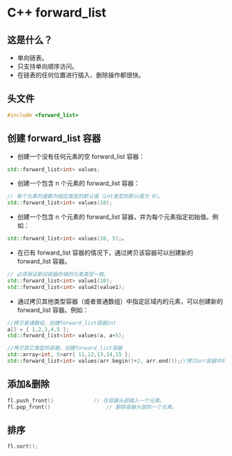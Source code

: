 # C++ forward_list

## 这是什么？

* 单向链表。
* 只支持单向顺序访问。
* 在链表的任何位置进行插入、删除操作都很快。

## 头文件

```c++
#include <forward_list>
```

## 创建 forward_list 容器

* 创建一个没有任何元素的空 forward_list 容器：

```c++
std::forward_list<int> values;
```

* 创建一个包含 n 个元素的 forward_list 容器：

```c++
// 每个元素的值都为相应类型的默认值（int类型的默认值为 0）。
std::forward_list<int> values(10);
```

* 创建一个包含 n 个元素的 forward_list 容器，并为每个元素指定初始值。例如：

```c++
std::forward_list<int> values(10, 5);。
```

* 在已有 forward_list 容器的情况下，通过拷贝该容器可以创建新的 forward_list 容器。

```c++
// 必须保证新旧容器存储的元素类型一致。
std::forward_list<int> value1(10);
std::forward_list<int> value2(value1);
```

* 通过拷贝其他类型容器（或者普通数组）中指定区域内的元素，可以创建新的 forward_list 容器。例如：

```c++
//拷贝普通数组，创建forward_list容器int 
a[] = { 1,2,3,4,5 };
std::forward_list<int> values(a, a+5);

//拷贝其它类型的容器，创建forward_list容器
std::array<int, 5>arr{ 11,12,13,14,15 };
std::forward_list<int> values(arr.begin()+2, arr.end());//拷贝arr容器中的{13,14,15}
```



## 添加&删除

```c++
fl.push_front()				// 在容器头部插入一个元素。
fl.pop_front()					// 删除容器头部的一个元素。
```

## 排序

```c++
fl.sort();
```

